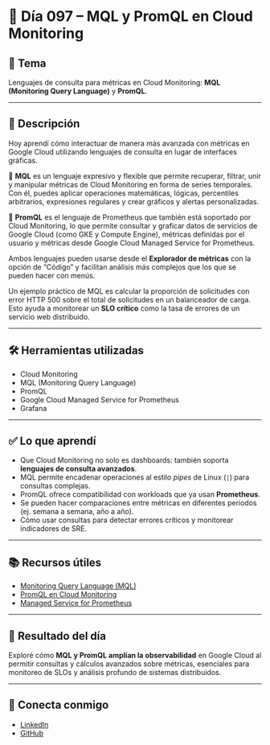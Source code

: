 # 📅 Día 097 – MQL y PromQL en Cloud Monitoring

## 📌 Tema

Lenguajes de consulta para métricas en Cloud Monitoring: **MQL (Monitoring Query Language)** y **PromQL**.

---

## 📘 Descripción

Hoy aprendí cómo interactuar de manera más avanzada con métricas en Google Cloud utilizando lenguajes de consulta en lugar de interfaces gráficas.

🔹 **MQL** es un lenguaje expresivo y flexible que permite recuperar, filtrar, unir y manipular métricas de Cloud Monitoring en forma de series temporales. Con él, puedes aplicar operaciones matemáticas, lógicas, percentiles arbitrarios, expresiones regulares y crear gráficos y alertas personalizadas.

🔹 **PromQL** es el lenguaje de Prometheus que también está soportado por Cloud Monitoring, lo que permite consultar y graficar datos de servicios de Google Cloud (como GKE y Compute Engine), métricas definidas por el usuario y métricas desde Google Cloud Managed Service for Prometheus.

Ambos lenguajes pueden usarse desde el **Explorador de métricas** con la opción de “Código” y facilitan análisis más complejos que los que se pueden hacer con menús.

Un ejemplo práctico de MQL es calcular la proporción de solicitudes con error HTTP 500 sobre el total de solicitudes en un balanceador de carga. Esto ayuda a monitorear un **SLO crítico** como la tasa de errores de un servicio web distribuido.

---

## 🛠️ Herramientas utilizadas

- Cloud Monitoring
- MQL (Monitoring Query Language)
- PromQL
- Google Cloud Managed Service for Prometheus
- Grafana

---

## ✅ Lo que aprendí

- Que Cloud Monitoring no solo es dashboards: también soporta **lenguajes de consulta avanzados**.
- MQL permite encadenar operaciones al estilo _pipes_ de Linux (`|`) para consultas complejas.
- PromQL ofrece compatibilidad con workloads que ya usan **Prometheus**.
- Se pueden hacer comparaciones entre métricas en diferentes periodos (ej. semana a semana, año a año).
- Cómo usar consultas para detectar errores críticos y monitorear indicadores de SRE.

---

## 📚 Recursos útiles

- [Monitoring Query Language (MQL)](https://cloud.google.com/monitoring/mql)
- [PromQL en Cloud Monitoring](https://cloud.google.com/monitoring/promql)
- [Managed Service for Prometheus](https://cloud.google.com/stackdriver/docs/solutions/slo-monitoring)

---

## 🎯 Resultado del día

Exploré cómo **MQL y PromQL amplían la observabilidad** en Google Cloud al permitir consultas y cálculos avanzados sobre métricas, esenciales para monitoreo de SLOs y análisis profundo de sistemas distribuidos.

---

## 🤝 Conecta conmigo

- [LinkedIn](https://www.linkedin.com/in/luis-felipe-carrasco/)
- [GitHub](https://github.com/pipeddev/)
